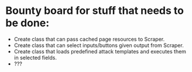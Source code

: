 # Bounty board for stuff that needs to be done:
- Create class that can pass cached page resources to Scraper.
- Create class that can select inputs/buttons given output from Scraper.
- Create class that loads predefined attack templates and executes them in selected fields.
- ???